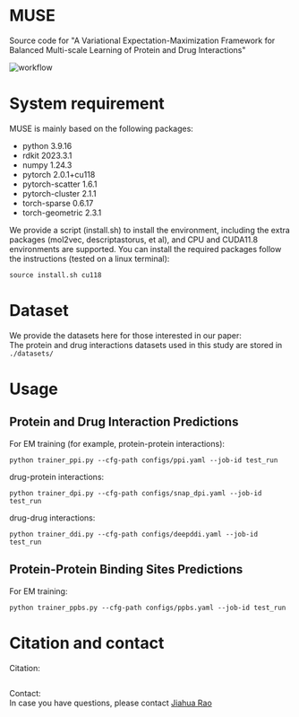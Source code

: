# MUSE
Source code for "A Variational Expectation-Maximization Framework for Balanced Multi-scale Learning of Protein and Drug Interactions"

![workflow](https://github.com/biomed-AI/MUSE/blob/master/image/fig1.jpg)

# System requirement
MUSE is mainly based on the following packages:  
- python  3.9.16
- rdkit 2023.3.1
- numpy  1.24.3
- pytorch  2.0.1+cu118
- pytorch-scatter  1.6.1
- pytorch-cluster  2.1.1
- torch-sparse  0.6.17
- torch-geometric  2.3.1


We provide a script (install.sh) to install the environment, including the extra packages (mol2vec, descriptastorus, et al), and CPU and CUDA11.8 environments are supported.
You can install the required packages follow the instructions (tested on a linux terminal):

`source install.sh cu118`


# Dataset
We provide the datasets here for those interested in our paper:  
The protein and drug interactions datasets used in this study are stored in `./datasets/`


# Usage

## Protein and Drug Interaction Predictions
For EM training (for example, protein-protein interactions):
```
python trainer_ppi.py --cfg-path configs/ppi.yaml --job-id test_run
```

drug-protein interactions:
```
python trainer_dpi.py --cfg-path configs/snap_dpi.yaml --job-id test_run
```

drug-drug interactions:
```
python trainer_ddi.py --cfg-path configs/deepddi.yaml --job-id test_run
```


## Protein-Protein Binding Sites Predictions
For EM training:
```
python trainer_ppbs.py --cfg-path configs/ppbs.yaml --job-id test_run
```

# Citation and contact
Citation: 
```
```  

Contact:  
In case you have questions, please contact [Jiahua Rao](raojh6@mail2.sysu.edu.cn)